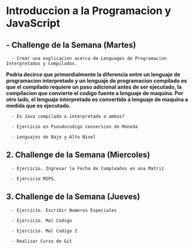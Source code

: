 # Introduccion a la Programacion y JavaScript

## - Challenge de la Semana (Martes)

      - Crear una explicacion acerca de Lenguages de Programacion Interpretados y Compilados.

**Podria decirce que primordialmente la diferencia entre un lenguaje de programacion interpretado y un lenguaje de programacion compilado es que el compilado requiere un paso adicional antes de ser ejecutado, la compilacion que convierte el codigo fuente a lenguaje de maquina. Por otro lado, el lenguaje interpretado es convertido a lenguaje de maquina a medida que es ejecutado.**

      - Es Java compilado o interpretado o ambos? 

      - Ejercicio en Pseudocodigo conversion de Moneda

      - Lenguajes de Bajo y Alto Nivel

## 2. Challenge de la Semana (Miercoles)

      - Ejercicio. Ingresar la Fecha de Cumpleaños en una Matriz

      - Ejercicio MIPS.

## 3. Challenge de la Semana (Jueves)

      - Ejercicio. Escribir Numeros Especiales

      - Ejercicio. Mal Codigo

      - Ejercicio. Mal Codigo 2

      - Realizar Curso de Git